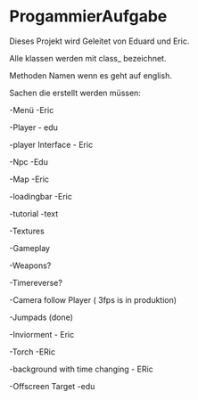# ProgammierAufgabe

Dieses Projekt wird Geleitet von Eduard und Eric.

Alle klassen werden mit class_ bezeichnet.

Methoden Namen wenn es geht auf english.


Sachen die erstellt werden müssen:

-Menü -Eric

-Player - edu

  -player Interface - Eric
  
-Npc -Edu
  
-Map -Eric

-loadingbar -Eric

-tutorial 
  -text

-Textures

-Gameplay 

-Weapons?

-Timereverse?

-Camera follow Player ( 3fps is in produktion)

-Jumpads (done)

-Inviorment - Eric

-Torch -ERic

-background with time changing - ERic

-Offscreen Target -edu
